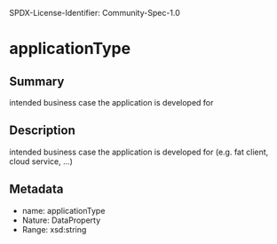 SPDX-License-Identifier: Community-Spec-1.0

# applicationType

## Summary

intended business case the application is developed for

## Description

intended business case the application is developed for (e.g. fat client, cloud service, ...)

## Metadata

- name: applicationType
- Nature: DataProperty
- Range: xsd:string
